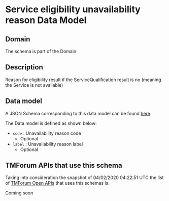 # Service eligibility unavailability reason Data Model

## Domain

The  schema is part of the  Domain

## Description

Reason for eligibility result if the ServiceQualification result is no (meaning the Service is not available)

## Data model

A JSON Schema corresponding to this data model can be found
[here](https://github.com/tmforum-rand/schemas/blob/candidates/Service/ServiceEligibilityUnavailabilityReason.schema.json).

The Data model is defined as shown below:
- `code` : Unavailability reason code
  - Optional
- `label` : Unavailability reason label
  - Optional




## TMForum APIs that use this schema

Taking into consideration the snapshot of 04/02/2020 04:22:51 UTC the list of [TMForum Open APIs](https://www.tmforum.org/open-apis/) that uses this schemas is:

Coming soon